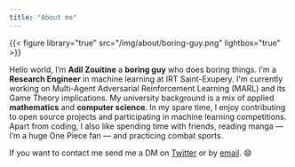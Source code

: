 ```yaml
---
title: "About me"
---
```


{{< figure library="true" src="/img/about/boring-guy.png" lightbox="true" >}}

Hello world, I’m **Adil Zouitine** a **boring guy** who does boring things. I’m a **Research Engineer** in machine learning at IRT Saint-Exupery. I'm currently working on Multi-Agent Adversarial Reinforcement Learning (MARL) and its Game Theory implications. My university background is a mix of applied **mathematics** and **computer science**. In my spare time, I enjoy contributing to open source projects and participating in machine learning competitions. Apart from coding, I also like spending time with friends, reading manga — I’m a huge One Piece fan — and practicing combat sports.

If you want to contact me send me a DM on [Twitter](https://twitter.com/AdilZtn) or by [email](mailto:adilzouitinegm@gmail.com). :smile:

